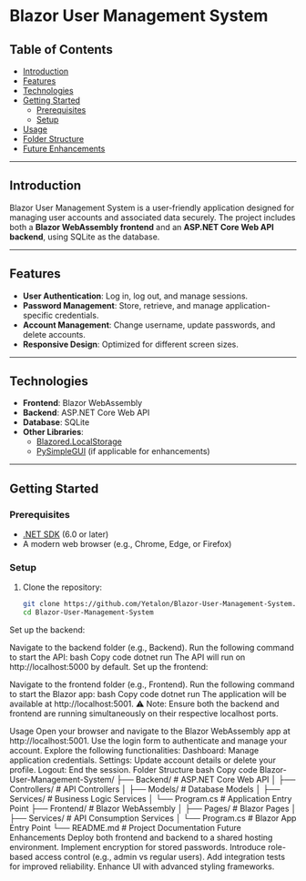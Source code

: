 # Blazor User Management System

## Table of Contents

- [Introduction](#introduction)
- [Features](#features)
- [Technologies](#technologies)
- [Getting Started](#getting-started)
  - [Prerequisites](#prerequisites)
  - [Setup](#setup)
- [Usage](#usage)
- [Folder Structure](#folder-structure)
- [Future Enhancements](#future-enhancements)

---

## Introduction

Blazor User Management System is a user-friendly application designed for managing user accounts and associated data securely. The project includes both a **Blazor WebAssembly frontend** and an **ASP.NET Core Web API backend**, using SQLite as the database.

---

## Features

- **User Authentication**: Log in, log out, and manage sessions.
- **Password Management**: Store, retrieve, and manage application-specific credentials.
- **Account Management**: Change username, update passwords, and delete accounts.
- **Responsive Design**: Optimized for different screen sizes.

---

## Technologies

- **Frontend**: Blazor WebAssembly
- **Backend**: ASP.NET Core Web API
- **Database**: SQLite
- **Other Libraries**:
  - [Blazored.LocalStorage](https://github.com/Blazored/LocalStorage)
  - [PySimpleGUI](https://pysimplegui.readthedocs.io/) (if applicable for enhancements)

---

## Getting Started

### Prerequisites

- [.NET SDK](https://dotnet.microsoft.com/download) (6.0 or later)
- A modern web browser (e.g., Chrome, Edge, or Firefox)

### Setup

1. Clone the repository:

   ```bash
   git clone https://github.com/Yetalon/Blazor-User-Management-System.git
   cd Blazor-User-Management-System
Set up the backend:

Navigate to the backend folder (e.g., Backend).
Run the following command to start the API:
bash
Copy code
dotnet run
The API will run on http://localhost:5000 by default.
Set up the frontend:

Navigate to the frontend folder (e.g., Frontend).
Run the following command to start the Blazor app:
bash
Copy code
dotnet run
The application will be available at http://localhost:5001.
⚠️ Note: Ensure both the backend and frontend are running simultaneously on their respective localhost ports.

Usage
Open your browser and navigate to the Blazor WebAssembly app at http://localhost:5001.
Use the login form to authenticate and manage your account.
Explore the following functionalities:
Dashboard: Manage application credentials.
Settings: Update account details or delete your profile.
Logout: End the session.
Folder Structure
bash
Copy code
Blazor-User-Management-System/
├── Backend/               # ASP.NET Core Web API
│   ├── Controllers/       # API Controllers
│   ├── Models/            # Database Models
│   ├── Services/          # Business Logic Services
│   └── Program.cs         # Application Entry Point
├── Frontend/              # Blazor WebAssembly
│   ├── Pages/             # Blazor Pages
│   ├── Services/          # API Consumption Services
│   └── Program.cs         # Blazor App Entry Point
└── README.md              # Project Documentation
Future Enhancements
Deploy both frontend and backend to a shared hosting environment.
Implement encryption for stored passwords.
Introduce role-based access control (e.g., admin vs regular users).
Add integration tests for improved reliability.
Enhance UI with advanced styling frameworks.
